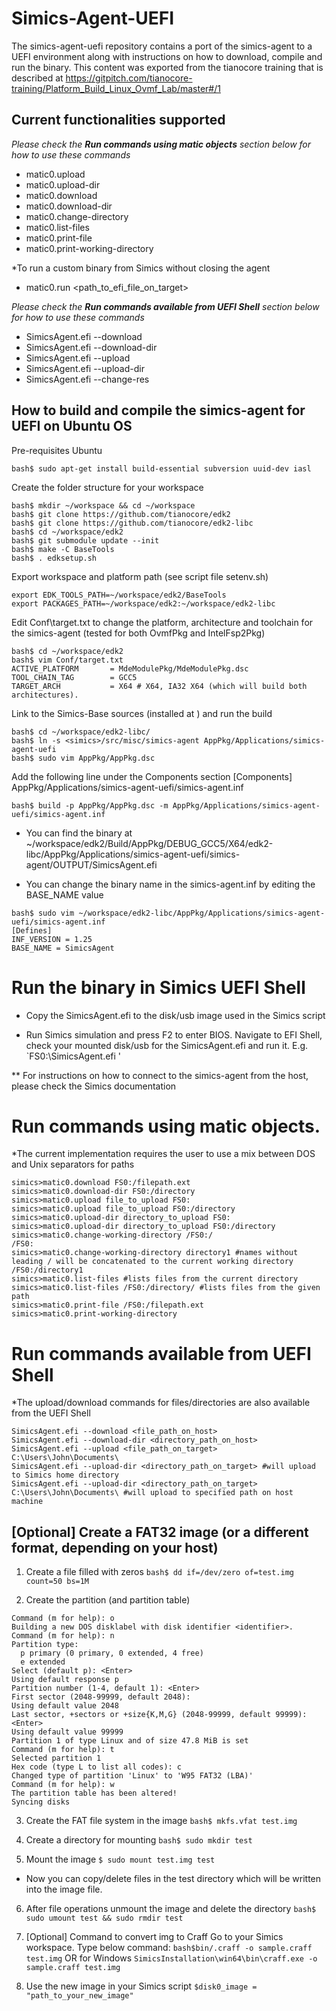 # Simics-Agent-UEFI

The simics-agent-uefi repository contains a port of the simics-agent to a UEFI environment along with instructions on how to download, compile and run the binary.
This content was exported from the tianocore training that is described at https://gitpitch.com/tianocore-training/Platform_Build_Linux_Ovmf_Lab/master#/1

## Current functionalities supported

*Please check the **Run commands using matic objects** section below for how to use these commands*

* matic0.upload 
* matic0.upload-dir
* matic0.download
* matic0.download-dir
* matic0.change-directory
* matic0.list-files
* matic0.print-file
* matic0.print-working-directory

*To run a custom binary from Simics without closing the agent
* matic0.run <path_to_efi_file_on_target> 

*Please check the **Run commands available from UEFI Shell** section below for how to use these commands*

* SimicsAgent.efi --download
* SimicsAgent.efi --download-dir 
* SimicsAgent.efi --upload
* SimicsAgent.efi --upload-dir 
* SimicsAgent.efi --change-res <GOP MODE>

## How to build and compile the simics-agent for UEFI on Ubuntu OS

Pre-requisites Ubuntu
```
bash$ sudo apt-get install build-essential subversion uuid-dev iasl
```

Create the folder structure for your workspace
```
bash$ mkdir ~/workspace && cd ~/workspace
bash$ git clone https://github.com/tianocore/edk2
bash$ git clone https://github.com/tianocore/edk2-libc
bash$ cd ~/workspace/edk2
bash$ git submodule update --init
bash$ make -C BaseTools
bash$ . edksetup.sh
```

Export workspace and platform path (see script file setenv.sh)
```
export EDK_TOOLS_PATH=~/workspace/edk2/BaseTools
export PACKAGES_PATH=~/workspace/edk2:~/workspace/edk2-libc
```

Edit Conf\target.txt to change the platform, architecture and toolchain for the simics-agent (tested for both OvmfPkg and IntelFsp2Pkg)
```
bash$ cd ~/workspace/edk2
bash$ vim Conf/target.txt
ACTIVE_PLATFORM       = MdeModulePkg/MdeModulePkg.dsc
TOOL_CHAIN_TAG        = GCC5
TARGET_ARCH           = X64 # X64, IA32 X64 (which will build both architectures).
```

Link to the Simics-Base sources (installed at <simics>) and run the build
```
bash$ cd ~/workspace/edk2-libc/
bash$ ln -s <simics>/src/misc/simics-agent AppPkg/Applications/simics-agent-uefi
bash$ sudo vim AppPkg/AppPkg.dsc
```

Add the following line under the Components section
	[Components]
	AppPkg/Applications/simics-agent-uefi/simics-agent.inf

```	
bash$ build -p AppPkg/AppPkg.dsc -m AppPkg/Applications/simics-agent-uefi/simics-agent.inf
```
* You can find the binary at ~/workspace/edk2/Build/AppPkg/DEBUG_GCC5/X64/edk2-libc/AppPkg/Applications/simics-agent-uefi/simics-agent/OUTPUT/SimicsAgent.efi

* You can change the binary name in the simics-agent.inf by editing the BASE_NAME value
```
bash$ sudo vim ~/workspace/edk2-libc/AppPkg/Applications/simics-agent-uefi/simics-agent.inf
[Defines]
INF_VERSION = 1.25
BASE_NAME = SimicsAgent
```

# Run the binary in Simics UEFI Shell
* Copy the SimicsAgent.efi to the disk/usb image used in the Simics script

* Run Simics simulation and press F2 to enter BIOS. Navigate to EFI Shell, check your mounted disk/usb for the SimicsAgent.efi and run it.
E.g. `FS0:\SimicsAgent.efi <Enter>'

** For instructions on how to connect to the simics-agent from the host, please check the Simics documentation

# Run commands using matic objects.

*The current implementation requires the user to use a mix between DOS and Unix separators for paths
```
simics>matic0.download FS0:/filepath.ext
simics>matic0.download-dir FS0:/directory
simics>matic0.upload file_to_upload FS0:
simics>matic0.upload file_to_upload FS0:/directory
simics>matic0.upload-dir directory_to_upload FS0:
simics>matic0.upload-dir directory_to_upload FS0:/directory
simics>matic0.change-working-directory /FS0:/
/FS0:
simics>matic0.change-working-directory directory1 #names without leading / will be concatenated to the current working directory
/FS0:/directory1
simics>matic0.list-files #lists files from the current directory
simics>matic0.list-files /FS0:/directory/ #lists files from the given path
simics>matic0.print-file /FS0:/filepath.ext 
simics>matic0.print-working-directory
```

# Run commands available from UEFI Shell

*The upload/download commands for files/directories are also available from the UEFI Shell
```
SimicsAgent.efi --download <file_path_on_host>
SimicsAgent.efi --download-dir <directory_path_on_host>
SimicsAgent.efi --upload <file_path_on_target> C:\Users\John\Documents\
SimicsAgent.efi --upload-dir <directory_path_on_target> #will upload to Simics home directory
SimicsAgent.efi --upload-dir <directory_path_on_target> C:\Users\John\Documents\ #will upload to specified path on host machine
```

## [Optional] Create a FAT32 image (or a different format, depending on your host)
1. Create a file filled with zeros
`bash$ dd if=/dev/zero of=test.img count=50 bs=1M`

2. Create the partition (and partition table)
```bash$ fdisk test.img
Command (m for help): o
Building a new DOS disklabel with disk identifier <identifier>.
Command (m for help): n
Partition type:
  p primary (0 primary, 0 extended, 4 free)
  e extended
Select (default p): <Enter>
Using default response p
Partition number (1-4, default 1): <Enter>
First sector (2048-99999, default 2048):
Using default value 2048
Last sector, +sectors or +size{K,M,G} (2048-99999, default 99999): <Enter>
Using default value 99999
Partition 1 of type Linux and of size 47.8 MiB is set
Command (m for help): t
Selected partition 1
Hex code (type L to list all codes): c
Changed type of partition 'Linux' to 'W95 FAT32 (LBA)'
Command (m for help): w
The partition table has been altered!
Syncing disks
```

3.	Create the FAT file system in the image 
`bash$ mkfs.vfat test.img`

4. Create a directory for mounting
`bash$ sudo mkdir test`

5. Mount the image 
`$ sudo mount test.img test`

* Now you can copy/delete files in the test directory which will be written into the image file. 

6. After file operations unmount the image and delete the directory
`bash$ sudo umount test && sudo rmdir test`

7. [Optional] Command to convert img to Craff
Go to your Simics workspace. Type below command:
`bash$bin/.craff -o sample.craff test.img`
OR for Windows
`SimicsInstallation\win64\bin\craff.exe -o sample.craff test.img`

8. Use the new image in your Simics script
`$disk0_image = "path_to_your_new_image"`

